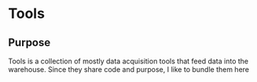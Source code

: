 # Tools
## Purpose
Tools is a collection of mostly data acquisition tools that feed data into the warehouse. Since they share code and purpose, I like to bundle them here
